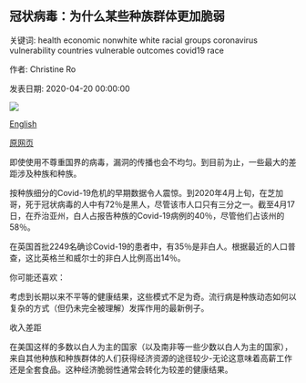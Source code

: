 ## 冠状病毒：为什么某些种族群体更加脆弱

关键词: health economic nonwhite white racial groups coronavirus vulnerability countries vulnerable outcomes covid19 race

作者: Christine Ro

发表日期: 2020-04-20 00:00:00

![](https://ichef.bbci.co.uk/wwfeatures/live/624_351/images/live/p0/8b/0d/p08b0ddj.jpg)

[English](Coronavirus%3A%20Why%20some%20racial%20groups%20are%20more%20vulnerable.md)

[原网页](https://www.bbc.com/future/article/20200420-coronavirus-why-some-racial-groups-are-more-vulnerable)

即使使用不尊重国界的病毒，漏洞的传播也会不均匀。到目前为止，一些最大的差距涉及种族和种族。

按种族细分的Covid-19危机的早期数据令人震惊。到2020年4月上旬，在芝加哥，死于冠状病毒的人中有72％是黑人，尽管该市人口只有三分之一。截至4月17日，在乔治亚州，白人占报告种族的Covid-19病例的40％，尽管他们占该州的58％。

在英国首批2249名确诊Covid-19的患者中，有35％是非白人。根据最近的人口普查，这比英格兰和威尔士的非白人比例高出14％。

你可能还喜欢：

考虑到长期以来不平等的健康结果，这些模式不足为奇。流行病是种族动态如何以复杂的方式（但仍未完全被理解）发挥作用的最新例子。

收入差距

在美国这样的多数以白人为主的国家（以及南非等一些少数以白人为主的国家），来自其他种族和种族群体的人们获得经济资源的途径较少-无论这意味着高薪工作还是全套食品。这种经济脆弱性通常会转化为较差的健康结果。